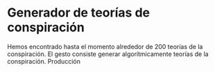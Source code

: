 # Generador de teorías de conspiración

Hemos encontrado hasta el momento alrededor de 200 teorías de la conspiración. 
El gesto consiste generar algorítmicamente teorías de la conspiración.
Producción 
